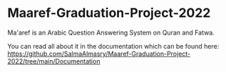 # Maaref-Graduation-Project-2022
Ma'aref is an Arabic Question Answering System on Quran and Fatwa.

You can read all about it in the documentation which can be found here:
https://github.com/SalmaAlmasry/Maaref-Graduation-Project-2022/tree/main/Documentation
